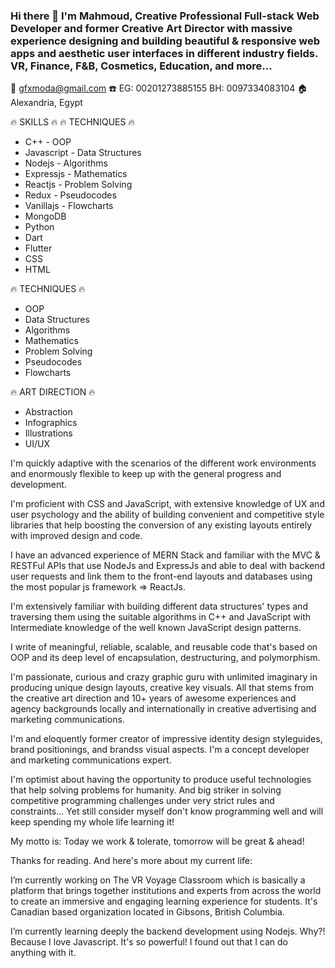 ### Hi there 👋 I'm Mahmoud, Creative Professional Full-stack Web Developer and former Creative Art Director with massive experience designing and building beautiful & responsive web apps and aesthetic user interfaces in different industry fields. VR, Finance, F&B, Cosmetics, Education, and more...

📧 gfxmoda@gmail.com
☎️ EG: 00201273885155   BH: 0097334083104
🏠 Alexandria, Egypt

🔥 SKILLS 🔥          🔥 TECHNIQUES 🔥

- C++                 - OOP
- Javascript          - Data Structures
- Nodejs              - Algorithms
- Expressjs           - Mathematics
- Reactjs             - Problem Solving
- Redux               - Pseudocodes
- Vanillajs           - Flowcharts
- MongoDB
- Python
- Dart
- Flutter
- CSS
- HTML

🔥 TECHNIQUES 🔥

- OOP
- Data Structures
- Algorithms
- Mathematics
- Problem Solving
- Pseudocodes
- Flowcharts

🔥 ART DIRECTION 🔥

- Abstraction
- Infographics
- Illustrations
- UI/UX

I'm quickly adaptive with the scenarios of the different work environments and enormously flexible to keep up with the general progress and development.

I'm proficient with CSS and JavaScript, with extensive knowledge of UX and user psychology and the ability of building convenient and competitive style libraries that help boosting the conversion of any existing layouts entirely with improved design and code.

I have an advanced experience of MERN Stack and familiar with the MVC & RESTFul APIs that use NodeJs and ExpressJs and able to deal with backend user requests and link them to the front-end layouts and databases using the most popular js framework => ReactJs.

I'm extensively familiar with building different data structures' types and traversing them using the suitable algorithms in C++ and JavaScript with Intermediate knowledge of the well known JavaScript design patterns.

I write of meaningful, reliable, scalable, and reusable code that's based on OOP and its deep level of encapsulation, destructuring, and polymorphism.

I'm passionate, curious and crazy graphic guru with unlimited imaginary in producing unique design layouts, creative key visuals. All that stems from the creative art direction and 10+ years of awesome experiences and agency backgrounds locally and internationally in creative advertising and marketing communications.

I'm and eloquently former creator of impressive identity design styleguides, brand positionings, and brandss visual aspects. I'm a concept developer and marketing communications expert.

I'm optimist about having the opportunity to produce useful technologies that help solving problems for humanity. And big striker in solving competitive programming challenges under very strict rules and constraints... Yet still consider myself don't know programming well and will keep spending my whole life learning it!

My motto is:
Today we work & tolerate, tomorrow will be great & ahead!

Thanks for reading. And here's more about my current life:

I’m currently working on The VR Voyage Classroom which is basically a platform that brings together institutions and experts from across the world to create an immersive and engaging learning experience for students. It's Canadian based organization located in Gibsons, British Columbia.

I’m currently learning deeply the backend development using Nodejs. Why?! Because I love Javascript. It's so powerful! I found out that I can do anything with it.
